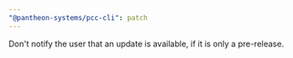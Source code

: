 ```yaml
---
"@pantheon-systems/pcc-cli": patch
---
```


Don't notify the user that an update is available, if it is only a pre-release.
